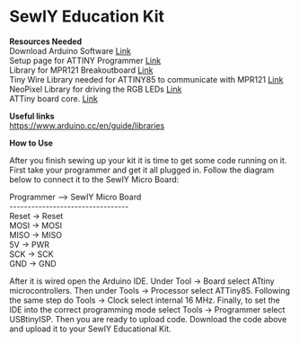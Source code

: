 # SewIY Education Kit
__Resources Needed__<br />
Download Arduino Software [Link](https://www.arduino.cc/en/software)<br />
Setup page for ATTINY Programmer [Link](https://learn.sparkfun.com/tutorials/tiny-avr-programmer-hookup-guide/all)<br />
Library for MPR121 Breakoutboard  [Link](https://github.com/ja450n/Adafruit_MPR121_Library)<br />
Tiny Wire Library needed for ATTINY85 to communicate with MPR121 [Link](https://github.com/adafruit/TinyWireM/archive/master.zip)<br />
NeoPixel Library for driving the RGB LEDs [Link](https://github.com/adafruit/Adafruit_NeoPixel)<br />
ATTiny board core. [Link](https://create.arduino.cc/projecthub/arjun/programming-attiny85-with-arduino-uno-afb829)


__Useful links__<br />
https://www.arduino.cc/en/guide/libraries <br />

__How to Use__<br />

After you finish sewing up your kit it is time to get some code running on it. First take your programmer and get it all plugged in. Follow the diagram below to connect it to the SewIY Micro Board:

Programmer --> SewIY Micro Board <br />
--------------------------------- <br />
Reset ->        Reset<br />
MOSI ->         MOSI<br />
MISO   ->       MISO <br />
5V       ->     PWR<br />
SCK        ->   SCK<br />
GND          -> GND<br />

After it is wired open the Arduino IDE. Under Tool -> Board select ATtiny microcontrollers. Then under Tools -> Processor select ATTiny85. Following the same step do Tools -> Clock select internal 16 MHz. Finally, to set the IDE into the correct programming mode select Tools -> Programmer select USBtinyISP. Then you are ready to upload code. Download the code above and upload it to your SewIY Educational Kit. 
